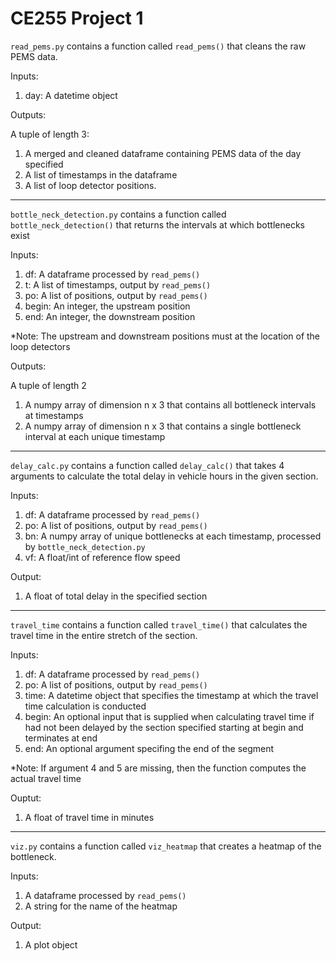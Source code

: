 # CE255 Project 1

`read_pems.py` contains a function called `read_pems()` that cleans the raw PEMS data.

Inputs:

1. day: A datetime object

Outputs:

A tuple of length 3:

1. A merged and cleaned dataframe containing PEMS data of the day specified
2. A list of timestamps in the dataframe
3. A list of loop detector positions.

---

`bottle_neck_detection.py` contains a function called `bottle_neck_detection()` that returns the intervals at which bottlenecks exist

Inputs:

1. df: A dataframe processed by `read_pems()` 
2. t: A list of timestamps, output by `read_pems()`
3. po: A list of positions, output by `read_pems()`
4. begin: An integer, the upstream position
5. end: An integer, the downstream position

*Note: The upstream and downstream positions must at the location of the loop detectors

Outputs:

A tuple of length 2

1. A numpy array of dimension n x 3 that contains all bottleneck intervals at timestamps
2. A numpy array of dimension n x 3 that contains a single bottleneck interval at each unique timestamp

---

`delay_calc.py` contains a function called `delay_calc()` that takes 4 arguments to calculate the total delay in vehicle hours in the given section.

Inputs:

1. df: A dataframe processed by `read_pems()`
2. po: A list of positions, output by `read_pems()`
3. bn: A numpy array of unique bottlenecks at each timestamp, processed by `bottle_neck_detection.py`
4. vf: A float/int of reference flow speed

Output:

1. A float of total delay in the specified section

--- 

`travel_time` contains a function called `travel_time()` that calculates the travel time in the entire stretch of the section. 

Inputs:

1. df: A dataframe processed by `read_pems()`
2. po: A list of positions, output by `read_pems()`
3. time: A datetime object that specifies the timestamp at which the travel time calculation is conducted
4. begin: An optional input that is supplied when calculating travel time if had not been delayed by the section specified starting at begin and terminates at end
5. end: An optional argument specifing the end of the segment

*Note: If argument 4 and 5 are missing, then the function computes the actual travel time

Ouptut:

1. A float of travel time in minutes

---

`viz.py` contains a function called `viz_heatmap` that creates a heatmap of the bottleneck.

Inputs:

1. A dataframe processed by `read_pems()`
2. A string for the name of the heatmap

Output:

1. A plot object 


